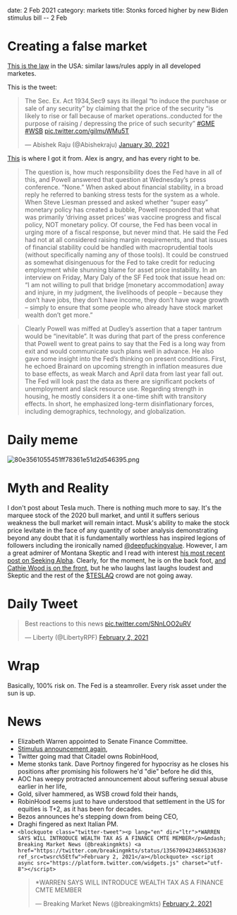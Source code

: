 date: 2 Feb 2021
category: markets
title: Stonks forced higher by new Biden stimulus bill -- 2 Feb


# Creating a false market

[This is the law](http://www.columbia.edu/~hcs14/SX9.htm) in the USA: similar laws/rules apply in all developed marketes.

This is the tweet:

<blockquote class="twitter-tweet"><p lang="en" dir="ltr">The Sec. Ex. Act 1934,Sec9 says its illegal “to induce the purchase or sale of any security” by claiming that the price of the security “is likely to rise or fall because of market operations..conducted for the purpose of raising / depressing the price of such security” <a href="https://twitter.com/hashtag/GME?src=hash&amp;ref_src=twsrc%5Etfw">#GME</a> <a href="https://twitter.com/hashtag/WSB?src=hash&amp;ref_src=twsrc%5Etfw">#WSB</a> <a href="https://t.co/giImuWMu5T">pic.twitter.com/giImuWMu5T</a></p>&mdash; Abishek Raju (@Abishekraju) <a href="https://twitter.com/Abishekraju/status/1355361591680634888?ref_src=twsrc%5Etfw">January 30, 2021</a></blockquote> <script async src="https://platform.twitter.com/widgets.js" charset="utf-8"></script>

[This](https://www.chartpoint.com/there-oughta-be-a-law/) is where I got it from. Alex is angry, and has every right to be.

> The question is, how much responsibility does the Fed have in all of this, and Powell answered that question at Wednesday’s press conference.  “None.”  When asked about financial stability, in a broad reply he referred to banking stress tests for the system as a whole.  When Steve Liesman pressed and asked whether “super easy” monetary policy has created a bubble, Powell responded that what was primarily ‘driving asset prices’ was vaccine progress and fiscal policy, NOT monetary policy.  Of course, the Fed has been vocal in urging more of a fiscal response, but never mind that.  He said the Fed had not at all considered raising margin requirements, and that issues of financial stability could be handled with macroprudential tools (without specifically naming any of those tools). It could be construed as somewhat disingenuous for the Fed to take credit for reducing employment while shunning blame for asset price instability.  In an interview on Friday, Mary Daly of the SF Fed took that issue head on: “I am not willing to pull that bridge [monetary accommodation] away and injure, in my judgment, the livelihoods of people – because they don’t have jobs, they don’t have income, they don’t have wage growth – simply to ensure that some people who already have stock market wealth don’t get more.”  

> Clearly Powell was miffed at Dudley’s assertion that a taper tantrum would be “inevitable”.  It was during that part of the press conference that Powell went to great pains to say that the Fed is a long way from exit and would communicate such plans well in advance.  He also gave some insight into the Fed’s thinking on present conditions.  First, he echoed Brainard on upcoming strength in inflation measures due to base effects, as weak March and April data from last year fall out.  The Fed will look past the data as there are significant pockets of unemployment and slack resource use.  Regarding strength in housing, he mostly considers it a one-time shift with transitory effects.  In short, he emphasized long-term disinflationary forces, including demographics, technology, and globalization. 

# Daily meme
![80e3561055451ff78361e51d2d546395.png]({attach}80e3561055451ff78361e51d2d546395.png)

# Myth and Reality

I don't post about Tesla much. There is nothing much more to say. It's the marquee stock of the 2020 bull market, and until it suffers serious weakness the bull market will remain intact.
Musk's ability to make the stock price levitate in the face of any quantity of sober  analysis demonstrating beyond any doubt that it is fundamentally worthless has inspired legions of followers including the ironically named [@deepfuckingvalue](https://www.reddit.com/user/deepfuckingvalue).
However, I am a great admirer of Montana Skeptic and I read with interest [his most recent post on Seeking Alpha](https://seekingalpha.com/article/4401003-tesla-2021-great-expectations-and-inescapable-realities).
Clearly, for the moment, he is on the back foot, [and Cathie Wood is on the front](https://www.ft.com/content/c48e0e37-95d2-4a18-8e1e-4129d49a776b), but he who laughs last laughs loudest and Skeptic and the rest of the [$TESLAQ](https://twitter.com/i/lists/1265293650910744576) crowd are not going away.

# Daily Tweet

<blockquote class="twitter-tweet"><p lang="en" dir="ltr">Best reactions to this news <a href="https://t.co/SNnLOO2uRV">pic.twitter.com/SNnLOO2uRV</a></p>&mdash; Liberty (@LibertyRPF) <a href="https://twitter.com/LibertyRPF/status/1356570137755811840?ref_src=twsrc%5Etfw">February 2, 2021</a></blockquote> <script async src="https://platform.twitter.com/widgets.js" charset="utf-8"></script> 

# Wrap

Basically, 100% risk on. The Fed is a steamroller. Every risk asset under the sun is up.

# News

- Elizabeth Warren appointed to Senate Finance Committee. 
- [Stimulus announcement again](https://twitter.com/RBReich/status/1356699987455877120),
- Twitter going mad that Citadel owns RobinHood, 
- Meme stonks tank. Dave Portnoy fingered for hypocrisy as he closes his positions after promising his followers he'd "die" before he did this,
- AOC has weepy protracted announcement about suffering sexual abuse earlier in her life,
- Gold, silver hammered, as WSB crowd fold their hands,
- RobinHood seems just to have understood that settlement in the US for equities is T+2, as it has been for decades.
- Bezos announces he's stepping down from being CEO,
- Draghi fingered as next Italian PM.
- `<blockquote class="twitter-tweet"><p lang="en" dir="ltr">*WARREN SAYS WILL INTRODUCE WEALTH TAX AS A FINANCE CMTE MEMBER</p>&mdash; Breaking Market News (@breakingmkts) <a href="https://twitter.com/breakingmkts/status/1356709423486533638?ref_src=twsrc%5Etfw">February 2, 2021</a></blockquote> <script async src="https://platform.twitter.com/widgets.js" charset="utf-8"></script>`<blockquote class="twitter-tweet"><p lang="en" dir="ltr">*WARREN SAYS WILL INTRODUCE WEALTH TAX AS A FINANCE CMTE MEMBER</p>&mdash; Breaking Market News (@breakingmkts) <a href="https://twitter.com/breakingmkts/status/1356709423486533638?ref_src=twsrc%5Etfw">February 2, 2021</a></blockquote> <script async src="https://platform.twitter.com/widgets.js" charset="utf-8"></script> 

